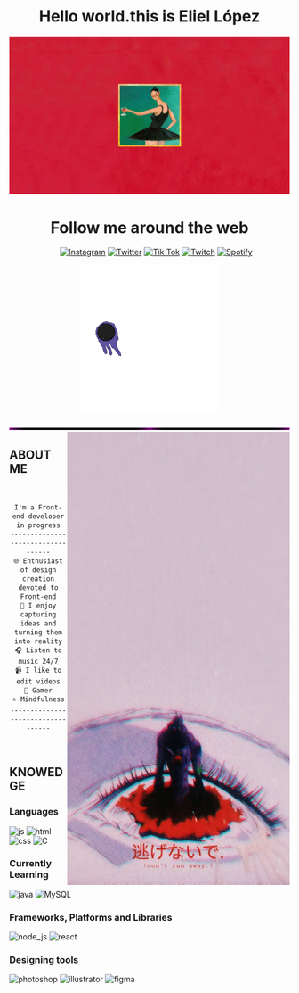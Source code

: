 <h1 align="center">
    Hello world.this is Eliel López
</h1>
<img src="https://github.com/3liel/3liel/blob/main/Images/my-beautiful-dark-twisted-fantasy-mkleokpabi9zilwh.jpg">
<h1 align="center">
    Follow me around the web
</h1>
    <div align="center">
            <ul>
              <a href="https://www.instagram.com/_.3liel"><img src="https://img.shields.io/badge/Instagram-%23E4405F.svg?&style=for-the-badge&logo=instagram&logoColor=white" alt="Instagram"  /></a>
              <a href="https://twitter.com/ElieloJlb"><img src="https://img.shields.io/static/v1?style=for-the-badge&message=Twitter&color=000000&logo=x&logoColor=FFFFFF&label=" alt="Twitter" /></a>
              <a href="https://www.tiktok.com/@_elielo_jlb_"><img src="https://img.shields.io/badge/TikTok-000000?style=for-the-badge&logo=tiktok&logoColor=white" alt="Tik Tok" /></a>  
              <a href="https://www.twitch.tv/eliellb"><img src="https://img.shields.io/badge/Twitch-9146FF?style=for-the-badge&logo=twitch&logoColor=white" alt="Twitch" /></a>
              <a href="https://open.spotify.com/user/21xhydlebpcfqwpua4lr5wcqq"><img src="https://img.shields.io/badge/Spotify-%231ED760.svg?&style=for-the-badge&logo=spotify&logoColor=white" alt="Spotify" /></a>
            </ul>            
    </div>             
<p align="center">
  <img src="https://github.com/3liel/3liel/blob/main/Images/gengar-pokemon.gif" width="250">
</p>
<img src="https://github.com/3liel/3liel/blob/main/Images/animated-line-image-0379.gif" width="1100">
<img align="right" width="400" alt="tercer_impacto" src="https://github.com/3liel/3liel/blob/main/Images/images.webp"/>
<div>
    <h2>ABOUT ME</h2>
        <pre align="center">
  
```
I'm a Front-end developer in progress
----------------------------------
🌐 Enthusiast of design creation devoted to Front-end
🎨 I enjoy capturing ideas and turning them into reality
🎧 Listen to music 24/7
📹 I like to edit videos
👾 Gamer
⭐ Mindfulness
----------------------------------
```
</pre>
    <h2>KNOWEDGE</h2>  
    <h3> Languages </h3>
      <img src = "https://img.shields.io/badge/JavaScript-323330?style=for-the-badge&logo=javascript&logoColor=F7DF1E" alt = "js" />
      <img src = "https://img.shields.io/badge/HTML5-E34F26?style=for-the-badge&logo=html5&logoColor=white" alt = "html" />
      <img src = "https://img.shields.io/badge/CSS3-1572B6?style=for-the-badge&logo=css3&logoColor=white" alt = "css" />
      <img src = "https://img.shields.io/badge/-C-F7DF1E?style=for-the-badge&logo=C&logoColor=black" alt = "C" > 
    <h3> Currently Learning </h3>
        <img src = "https://img.shields.io/badge/java-%23ED8B00.svg?style=for-the-badge&logo=java&logoColor=white" alt = "java" />
        <img src = "https://img.shields.io/badge/mysql-%2300000f.svg?style=for-the-badge&logo=mysql&logoColor=white" alt = "MySQL" />
    <h3> Frameworks, Platforms and Libraries </h3>
      <img src = "https://img.shields.io/badge/node.js-6DA55F?style=for-the-badge&logo=node.js&logoColor=white" alt = "node_js" />
      <img src = "https://img.shields.io/badge/react-%2320232a.svg?style=for-the-badge&logo=react&logoColor=%2361DAFB" alt = "react" />      
    <h3> Designing tools </h3>
      <img src = "https://img.shields.io/badge/adobe%20photoshop-%2331A8FF.svg?style=for-the-badge&logo=adobe%20photoshop&logoColor=white" alt = "photoshop" />
      <img src = "https://img.shields.io/badge/adobe%20illustrator-%23FF9A00.svg?style=for-the-badge&logo=adobe%20illustrator&logoColor=white" alt = "illustrator" />
      <img src = "https://img.shields.io/badge/figma-%23F24E1E.svg?style=for-the-badge&logo=figma&logoColor=white" alt = "figma" />      
      </br></br>      
</div>
